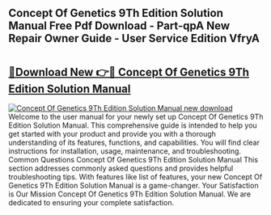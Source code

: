 ## Concept Of Genetics 9Th Edition Solution Manual Free Pdf Download - Part-qpA New Repair Owner Guide - User Service Edition VfryA

# <h2><a href="http://bc70676.oget.top/?id=Concept+Of+Genetics+9Th+Edition+Solution+Manual">🔗Download New 👉🔴 Concept Of Genetics 9Th Edition Solution Manual</a></h2>

[![Concept Of Genetics 9Th Edition Solution Manual new download](https://i.imgur.com/5g1atiW.png)](http://bc70676.oget.top/?id=Concept+Of+Genetics+9Th+Edition+Solution+Manual)
Welcome to the user manual for your newly set up Concept Of Genetics 9Th Edition Solution Manual. This comprehensive guide is intended to help you get started with your product and provide you with a thorough understanding of its features, functions, and capabilities. You will find clear instructions for installation, usage, maintenance, and troubleshooting. Common Questions Concept Of Genetics 9Th Edition Solution Manual This section addresses commonly asked questions and provides helpful troubleshooting tips. With features like list of features, your new Concept Of Genetics 9Th Edition Solution Manual is a game-changer. Your Satisfaction is Our Mission Concept Of Genetics 9Th Edition Solution Manual. We are dedicated to ensuring your complete satisfaction.
